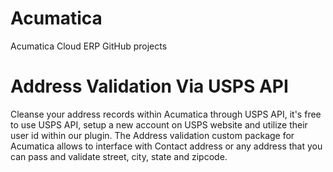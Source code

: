 # Acumatica
Acumatica Cloud ERP GitHub projects
# Address Validation Via USPS API
Cleanse your address records within Acumatica through USPS API, it's free to use USPS API, setup a new account on USPS website 
and utilize their user id within our plugin. 
The Address validation custom package for Acumatica allows to interface with Contact address or any address that you can pass and validate 
street, city, state and zipcode.
